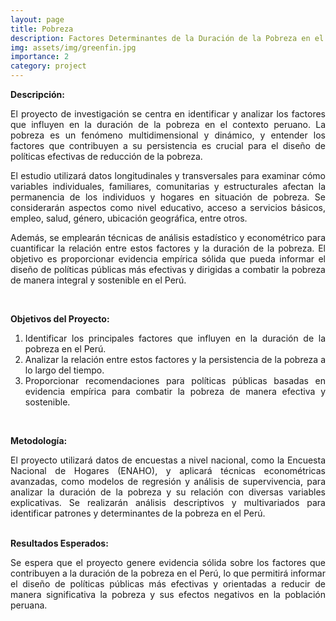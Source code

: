 ```yaml
---
layout: page
title: Pobreza
description: Factores Determinantes de la Duración de la Pobreza en el Perú
img: assets/img/greenfin.jpg
importance: 2
category: project
---
```


**Descripción:**

<div style="text-align: justify;">
El proyecto de investigación se centra en identificar y analizar los factores que influyen en la duración de la pobreza en el contexto peruano. La pobreza es un fenómeno multidimensional y dinámico, y entender los factores que contribuyen a su persistencia es crucial para el diseño de políticas efectivas de reducción de la pobreza.

El estudio utilizará datos longitudinales y transversales para examinar cómo variables individuales, familiares, comunitarias y estructurales afectan la permanencia de los individuos y hogares en situación de pobreza. Se considerarán aspectos como nivel educativo, acceso a servicios básicos, empleo, salud, género, ubicación geográfica, entre otros.

Además, se emplearán técnicas de análisis estadístico y econométrico para cuantificar la relación entre estos factores y la duración de la pobreza. El objetivo es proporcionar evidencia empírica sólida que pueda informar el diseño de políticas públicas más efectivas y dirigidas a combatir la pobreza de manera integral y sostenible en el Perú.
</div>
<br>

**Objetivos del Proyecto:**
<div style="text-align: justify;">

1. Identificar los principales factores que influyen en la duración de la pobreza en el Perú.
2. Analizar la relación entre estos factores y la persistencia de la pobreza a lo largo del tiempo.
3. Proporcionar recomendaciones para políticas públicas basadas en evidencia empírica para combatir la pobreza de manera efectiva y sostenible.
   
</div>
<br>

**Metodología:**
<div style="text-align: justify;">
El proyecto utilizará datos de encuestas a nivel nacional, como la Encuesta Nacional de Hogares (ENAHO), y aplicará técnicas econométricas avanzadas, como modelos de regresión y análisis de supervivencia, para analizar la duración de la pobreza y su relación con diversas variables explicativas. Se realizarán análisis descriptivos y multivariados para identificar patrones y determinantes de la pobreza en el Perú.
</div>
<br>

**Resultados Esperados:**
<div style="text-align: justify;">
Se espera que el proyecto genere evidencia sólida sobre los factores que contribuyen a la duración de la pobreza en el Perú, lo que permitirá informar el diseño de políticas públicas más efectivas y orientadas a reducir de manera significativa la pobreza y sus efectos negativos en la población peruana.
</div>